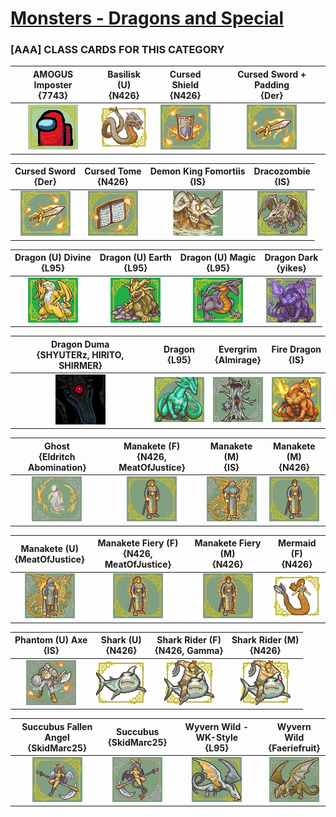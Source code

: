 # [Monsters - Dragons and Special](../)

### [AAA] CLASS CARDS FOR THIS CATEGORY


|AMOGUS Imposter <br> {7743}|Basilisk (U) <br> {N426}|Cursed Shield <br> {N426}|Cursed Sword + Padding <br> {Der}|
| :---: | :---: | :---: | :---: |
|<img alt="AMOGUS Imposter {7743}" src="AMOGUS Imposter {7743}.png" />|<img alt="Basilisk (U) {N426}" src="Basilisk (U) {N426}.png" />|<img alt="Cursed Shield {N426}" src="Cursed Shield {N426}.png" />|<img alt="Cursed Sword + Padding {Der}" src="Cursed Sword + Padding {Der}.png" />|


|Cursed Sword <br> {Der}|Cursed Tome <br> {N426}|Demon King Fomortiis <br> {IS}|Dracozombie <br> {IS}|
| :---: | :---: | :---: | :---: |
|<img alt="Cursed Sword {Der}" src="Cursed Sword {Der}.png" />|<img alt="Cursed Tome {N426}" src="Cursed Tome {N426}.png" />|<img alt="Demon King Fomortiis {IS}" src="Demon King Fomortiis {IS}.png" />|<img alt="Dracozombie {IS}" src="Dracozombie {IS}.png" />|


|Dragon (U) Divine <br> {L95}|Dragon (U) Earth <br> {L95}|Dragon (U) Magic <br> {L95}|Dragon Dark <br> {yikes}|
| :---: | :---: | :---: | :---: |
|<img alt="Dragon (U) Divine {L95}" src="Dragon (U) Divine {L95}.png" />|<img alt="Dragon (U) Earth {L95}" src="Dragon (U) Earth {L95}.png" />|<img alt="Dragon (U) Magic {L95}" src="Dragon (U) Magic {L95}.png" />|<img alt="Dragon Dark {yikes}" src="Dragon Dark {yikes}.png" />|


|Dragon Duma <br> {SHYUTERz, HIRITO, SHIRMER}|Dragon <br> {L95}|Evergrim <br> {Almirage}|Fire Dragon <br> {IS}|
| :---: | :---: | :---: | :---: |
|<img alt="Dragon Duma {SHYUTERz, HIRITO, SHIRMER}" src="Dragon Duma {SHYUTERz, HIRITO, SHIRMER}.png" />|<img alt="Dragon {L95}" src="Dragon {L95}.png" />|<img alt="Evergrim {Almirage}" src="Evergrim {Almirage}.png" />|<img alt="Fire Dragon {IS}" src="Fire Dragon {IS}.png" />|


|Ghost <br> {Eldritch Abomination}|Manakete (F) <br> {N426, MeatOfJustice}|Manakete (M) <br> {IS}|Manakete (M) <br> {N426}|
| :---: | :---: | :---: | :---: |
|<img alt="Ghost {Eldritch Abomination}" src="Ghost {Eldritch Abomination}.png" />|<img alt="Manakete (F) {N426, MeatOfJustice}" src="Manakete (F) {N426, MeatOfJustice}.png" />|<img alt="Manakete (M) {IS}" src="Manakete (M) {IS}.png" />|<img alt="Manakete (M) {N426}" src="Manakete (M) {N426}.png" />|


|Manakete (U) <br> {MeatOfJustice}|Manakete Fiery (F) <br> {N426, MeatOfJustice}|Manakete Fiery (M) <br> {N426}|Mermaid (F) <br> {N426}|
| :---: | :---: | :---: | :---: |
|<img alt="Manakete (U) {MeatOfJustice}" src="Manakete (U) {MeatOfJustice}.png" />|<img alt="Manakete Fiery (F) {N426, MeatOfJustice}" src="Manakete Fiery (F) {N426, MeatOfJustice}.png" />|<img alt="Manakete Fiery (M) {N426}" src="Manakete Fiery (M) {N426}.png" />|<img alt="Mermaid (F) {N426}" src="Mermaid (F) {N426}.png" />|


|Phantom (U) Axe <br> {IS}|Shark (U) <br> {N426}|Shark Rider (F) <br> {N426, Gamma}|Shark Rider (M) <br> {N426}|
| :---: | :---: | :---: | :---: |
|<img alt="Phantom (U) Axe {IS}" src="Phantom (U) Axe {IS}.png" />|<img alt="Shark (U) {N426}" src="Shark (U) {N426}.png" />|<img alt="Shark Rider (F) {N426, Gamma}" src="Shark Rider (F) {N426, Gamma}.png" />|<img alt="Shark Rider (M) {N426}" src="Shark Rider (M) {N426}.png" />|


|Succubus Fallen Angel <br> {SkidMarc25}|Succubus <br> {SkidMarc25}|Wyvern Wild - WK-Style <br> {L95}|Wyvern Wild <br> {Faeriefruit}|
| :---: | :---: | :---: | :---: |
|<img alt="Succubus Fallen Angel {SkidMarc25}" src="Succubus Fallen Angel {SkidMarc25}.png" />|<img alt="Succubus {SkidMarc25}" src="Succubus {SkidMarc25}.png" />|<img alt="Wyvern Wild - WK-Style {L95}" src="Wyvern Wild - WK-Style {L95}.png" />|<img alt="Wyvern Wild {Faeriefruit}" src="Wyvern Wild {Faeriefruit}.png" />|


